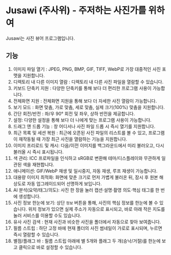# Jusawi (주사위) - 주저하는 사진가를 위하여
Jusawi는 사진 뷰어 프로그램입니다.

## 기능
1. 이미지 파일 열기 : JPEG, PNG, BMP, GIF, TIFF, WebP로 가장 대중적인 사진 포맷을 지원합니다.
2. 디렉토리 내 다른 이미지 열람 : 디렉토리 내 다른 사진 파일을 열람할 수 있습니다.
3. 키보드 단축키 지원 : 다양한 단축키를 통해 보다 더 편리한 프로그램 사용이 가능합니다.
4. 전체화면 지원 : 전체화면 지원을 통해 보다 더 자세한 사진 열람이 가능합니다.
5. 보기 모드 : 화면 맞춤, 가로 맞춤, 세로 맞춤, 실제 크기(100%) 맞춤을 지원합니다.
6. 간단 회전/반전 : 좌/우 90° 회전 및 좌우, 상하 반전을 제공합니다.
7. 설정: 다양한 설정을 통해 보다 더 나에게 맞는 프로그램 사용이 가능합니다.
8. 드래그 앤 드롭 기능 : 창 어디서나 사진 파일 드롭 시 즉시 열기를 지원합니다.
9. 최근 목록 및 세션 복원 : 최근에 오픈된 사진 파일의 리스트를 볼 수 있고, 프로그램이 재작동될 때 가장 최근 사진을 열람하는 기능을 지원합니다.
10. 이미지 프리로드 및 캐시: 다음/이전 이미지를 백그라운드에서 미리 불러오고, 다시 불러올 시 즉시 표시됩니다.
11. 색 관리: ICC 프로파일을 인식하고 sRGB로 변환해 테마/디스플레이와 무관하게 일관된 색을 재현합니다.
12. 애니메이션: GIF/WebP 재생 및 일시중지, 자동 재생, 루프 재생이 가능합니다.
13. 대용량 이미지 최적화: 화면에 맞춘 크기로 먼저 가볍게 불러온 뒤, 잠시 후 원본 해상도로 자동 업그레이드되어 선명하게 보입니다.
14. AI 분석(요약/태그/의도): 사진 한 장을 눌러 캡션·설명·촬영 의도·핵심 태그를 한 번에 생성합니다.
15. 사진 정보 한눈에 보기: 상단 `정보` 버튼을 통해, 사진의 핵심 정보를 한눈에 볼 수 있습니다. 위치 정보가 있으면 실제 주소가 자동으로 표시되고, 바로 아래 작은 지도를 눌러 서비스를 이용할 수도 있습니다.
16. 유사 사진 검색 : 현재 사진과 비슷한 사진을 폴더에서 자동으로 찾아 보여줍니다.
17. 필름 스트립 : 하단 고정 바에 현재 폴더의 사진 썸네일이 가로로 표시되며, 누르면 즉시 열람할 수 있습니다.
18. 별점/플래그 바 : 필름 스트립 아래에 별 5개와 플래그 두 개(승낙/거절)를 한눈에 보고 클릭으로 바로 설정할 수 있습니다.